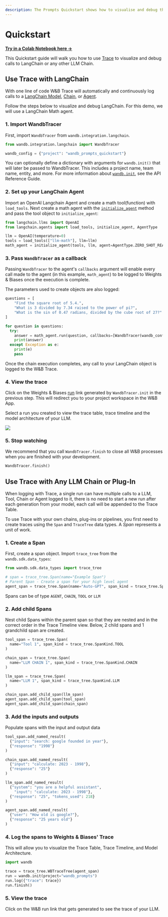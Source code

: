 ```yaml
---
description: The Prompts Quickstart shows how to visualise and debug the execution flow of your LLM chains and pipelines
---
```


# Quickstart

[**Try in a Colab Notebook here →**](http://wandb.me/prompts-quickstart)

<head>
  <title>Prompts Quickstart</title>
</head>

This Quickstart guide will walk you how to use [Trace](intro.md) to visualize and debug calls to LangChain or any other LLM Chain.

<!-- This Quickstart guide will walk you how to use Weights & Biases (W&B) Prompts tools to visualise and debug the execution flow of your LLM chains or pipelines. -->


## Use Trace with LangChain

With one line of code W&B Trace will automatically and continuously log calls to a [LangChain Model](https://python.langchain.com/en/latest/modules/models.html), [Chain](https://python.langchain.com/en/latest/modules/chains.html), or [Agent](https://python.langchain.com/en/latest/modules/agents.html).

Follow the steps below to visualize and debug LangChain. For this demo, we will use a LangChain Math agent.

### 1. Import WandbTracer

First, import `WandbTracer` from `wandb.integration.langchain`.

```python
from wandb.integration.langchain import WandbTracer

wandb_config = {"project": "wandb_prompts_quickstart"}
```

You can optionally define a dictionary with arguments for `wandb.init()` that will later be passed to WandbTracer. This includes a project name, team name, entity, and more. For more information about [`wandb.init`](../../ref/python/init.md), see the API Reference Guide.


### 2. Set up your LangChain Agent
Import an OpenAI Langchain Agent and create a math tool(function) with `load_tools`.  Next create a math agent with the [`initialize_agent`](https://python.langchain.com/en/latest/_modules/langchain/agents/initialize.html) method and pass the tool object to `initialize_agent`:

```python
from langchain.llms import OpenAI
from langchain.agents import load_tools, initialize_agent, AgentType

llm = OpenAI(temperature=0)
tools = load_tools(["llm-math"], llm=llm)
math_agent = initialize_agent(tools, llm, agent=AgentType.ZERO_SHOT_REACT_DESCRIPTION)
```

### 3. Pass `WandbTracer` as a callback

Passing `WandbTracer` to the agent's `callbacks` argument will enable every call made to the agent (in this example, `math_agent`) to be logged to Weights & Biases once the execution is complete.

The parameters used to create objects are also logged:

```python
questions = [
    "Find the square root of 5.4.",
    "What is 3 divided by 7.34 raised to the power of pi?",
    "What is the sin of 0.47 radians, divided by the cube root of 27?"
]

for question in questions:
  try:
    answer = math_agent.run(question, callbacks=[WandbTracer(wandb_config)])
    print(answer)
  except Exception as e:
    print(e)
    pass
```

Once the chain execution completes, any call to your LangChain object is logged to the W&B Trace. 

### 4. View the trace

Click on the Weights & Biases [run](../runs/intro.md) link generated by `WandbTracer.init` in the previous step. This will redirect you to your project workspace in the W&B App. 

Select a run you created to view the trace table, trace timeline and the model architecture of your LLM. 

![](/images/prompts/trace_timeline_detailed.png)




### 5. Stop watching
We recommend that you call `WandbTracer.finish` to close all W&B processes when you are finished with your development.

```python
WandbTracer.finish()
```



## Use Trace with Any LLM Chain or Plug-In

When logging with Trace, a single run can have multiple calls to a LLM, Tool, Chain or Agent logged to it, there is no need to start a new run after each generation from your model, each call will be appended to the Trace Table.

To use Trace with your own chains, plug-ins or pipelines, you first need to create traces using the `Span` and `TraceTree` data types. A _Span_ represents a unit of work.

### 1. Create a Span
First, create a span object. Import `trace_tree` from the `wandb.sdk.data_types`:

```python
from wandb.sdk.data_types import trace_tree

# span = trace_tree.Span(name="Example Span")
# Parent Span - Create a span for your high level agent
agent_span = trace_tree.Span(name="Auto-GPT", span_kind = trace_tree.SpanKind.AGENT)
```

Spans can be of type `AGENT`, `CHAIN`, `TOOL` or `LLM`

### 2. Add child Spans
Nest child Spans within the parent span so that they are nested and in the correct order in the Trace Timeline view. Below, 2 child spans and 1 grandchild span are created.

```python
tool_span = trace_tree.Span(
  name="Tool 1", span_kind = trace_tree.SpanKind.TOOL
)

chain_span = trace_tree.Span(
  name="LLM CHAIN 1", span_kind = trace_tree.SpanKind.CHAIN
)

llm_span = trace_tree.Span(
  name="LLM 1", span_kind = trace_tree.SpanKind.LLM
)

chain_span.add_child_span(llm_span)
agent_span.add_child_span(tool_span)
agent_span.add_child_span(chain_span)
```

### 3. Add the inputs and outputs

Populate spans with the input and output data

```python
tool_span.add_named_result(
  {"input": "search: google founded in year"}, 
  {"response": "1998"}
)

chain_span.add_named_result(
  {"input": "calculate: 2023 - 1998"}, 
  {"response": "25"}
)

llm_span.add_named_result(
  {"system": "you are a helpful assistant", 
    "input": "calculate: 2023 - 1998"}, 
  {"response": "25", "tokens_used": 218}
)

agent_span.add_named_result(
  {"user": "How old is google?"},
  {"response": "25 years old"}
)
```

### 4. Log the spans to Weights & Biases' Trace 

This will allow you to visualize the Trace Table, Trace Timeline, and Model Architecture.

```python
import wandb 

trace = trace_tree.WBTraceTree(agent_span)
run = wandb.init(project="wandb_prompts")
run.log({"trace": trace})
run.finish()
```
### 5. View the trace
Click on the W&B run link that gets generated to see the trace of your LLM.
